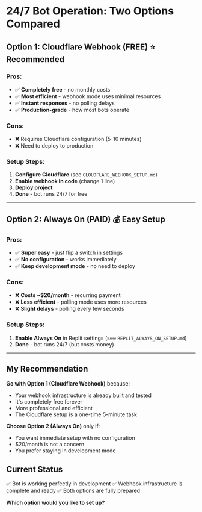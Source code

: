 # 24/7 Bot Operation: Two Options Compared

## Option 1: Cloudflare Webhook (FREE) ⭐ Recommended

### Pros:
- ✅ **Completely free** - no monthly costs
- ✅ **Most efficient** - webhook mode uses minimal resources
- ✅ **Instant responses** - no polling delays
- ✅ **Production-grade** - how most bots operate

### Cons:
- ❌ Requires Cloudflare configuration (5-10 minutes)
- ❌ Need to deploy to production

### Setup Steps:
1. **Configure Cloudflare** (see `CLOUDFLARE_WEBHOOK_SETUP.md`)
2. **Enable webhook in code** (change 1 line)
3. **Deploy project**
4. **Done** - bot runs 24/7 for free

---

## Option 2: Always On (PAID) 💰 Easy Setup

### Pros:
- ✅ **Super easy** - just flip a switch in settings
- ✅ **No configuration** - works immediately
- ✅ **Keep development mode** - no need to deploy

### Cons:
- ❌ **Costs ~$20/month** - recurring payment
- ❌ **Less efficient** - polling mode uses more resources
- ❌ **Slight delays** - polling every few seconds

### Setup Steps:
1. **Enable Always On** in Replit settings (see `REPLIT_ALWAYS_ON_SETUP.md`)
2. **Done** - bot runs 24/7 (but costs money)

---

## My Recommendation

**Go with Option 1 (Cloudflare Webhook)** because:
- Your webhook infrastructure is already built and tested
- It's completely free forever
- More professional and efficient
- The Cloudflare setup is a one-time 5-minute task

**Choose Option 2 (Always On)** only if:
- You want immediate setup with no configuration
- $20/month is not a concern
- You prefer staying in development mode

## Current Status

✅ Bot is working perfectly in development
✅ Webhook infrastructure is complete and ready
✅ Both options are fully prepared

**Which option would you like to set up?**